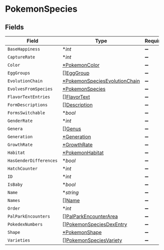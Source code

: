 # PokemonSpecies


## Fields

| Field                                                                                | Type                                                                                 | Required                                                                             | Description                                                                          |
| ------------------------------------------------------------------------------------ | ------------------------------------------------------------------------------------ | ------------------------------------------------------------------------------------ | ------------------------------------------------------------------------------------ |
| `BaseHappiness`                                                                      | **int*                                                                               | :heavy_minus_sign:                                                                   | N/A                                                                                  |
| `CaptureRate`                                                                        | **int*                                                                               | :heavy_minus_sign:                                                                   | N/A                                                                                  |
| `Color`                                                                              | [*PokemonColor](../../models/shared/pokemoncolor.md)                                 | :heavy_minus_sign:                                                                   | N/A                                                                                  |
| `EggGroups`                                                                          | [][EggGroup](../../models/shared/egggroup.md)                                        | :heavy_minus_sign:                                                                   | N/A                                                                                  |
| `EvolutionChain`                                                                     | [*PokemonSpeciesEvolutionChain](../../models/shared/pokemonspeciesevolutionchain.md) | :heavy_minus_sign:                                                                   | N/A                                                                                  |
| `EvolvesFromSpecies`                                                                 | [*PokemonSpecies](../../models/shared/pokemonspecies.md)                             | :heavy_minus_sign:                                                                   | N/A                                                                                  |
| `FlavorTextEntries`                                                                  | [][FlavorText](../../models/shared/flavortext.md)                                    | :heavy_minus_sign:                                                                   | N/A                                                                                  |
| `FormDescriptions`                                                                   | [][Description](../../models/shared/description.md)                                  | :heavy_minus_sign:                                                                   | N/A                                                                                  |
| `FormsSwitchable`                                                                    | **bool*                                                                              | :heavy_minus_sign:                                                                   | N/A                                                                                  |
| `GenderRate`                                                                         | **int*                                                                               | :heavy_minus_sign:                                                                   | N/A                                                                                  |
| `Genera`                                                                             | [][Genus](../../models/shared/genus.md)                                              | :heavy_minus_sign:                                                                   | N/A                                                                                  |
| `Generation`                                                                         | [*Generation](../../models/shared/generation.md)                                     | :heavy_minus_sign:                                                                   | N/A                                                                                  |
| `GrowthRate`                                                                         | [*GrowthRate](../../models/shared/growthrate.md)                                     | :heavy_minus_sign:                                                                   | N/A                                                                                  |
| `Habitat`                                                                            | [*PokemonHabitat](../../models/shared/pokemonhabitat.md)                             | :heavy_minus_sign:                                                                   | N/A                                                                                  |
| `HasGenderDifferences`                                                               | **bool*                                                                              | :heavy_minus_sign:                                                                   | N/A                                                                                  |
| `HatchCounter`                                                                       | **int*                                                                               | :heavy_minus_sign:                                                                   | N/A                                                                                  |
| `ID`                                                                                 | **int*                                                                               | :heavy_minus_sign:                                                                   | N/A                                                                                  |
| `IsBaby`                                                                             | **bool*                                                                              | :heavy_minus_sign:                                                                   | N/A                                                                                  |
| `Name`                                                                               | **string*                                                                            | :heavy_minus_sign:                                                                   | N/A                                                                                  |
| `Names`                                                                              | [][Name](../../models/shared/name.md)                                                | :heavy_minus_sign:                                                                   | N/A                                                                                  |
| `Order`                                                                              | **int*                                                                               | :heavy_minus_sign:                                                                   | N/A                                                                                  |
| `PalParkEncounters`                                                                  | [][PalParkEncounterArea](../../models/shared/palparkencounterarea.md)                | :heavy_minus_sign:                                                                   | N/A                                                                                  |
| `PokedexNumbers`                                                                     | [][PokemonSpeciesDexEntry](../../models/shared/pokemonspeciesdexentry.md)            | :heavy_minus_sign:                                                                   | N/A                                                                                  |
| `Shape`                                                                              | [*PokemonShape](../../models/shared/pokemonshape.md)                                 | :heavy_minus_sign:                                                                   | N/A                                                                                  |
| `Varieties`                                                                          | [][PokemonSpeciesVariety](../../models/shared/pokemonspeciesvariety.md)              | :heavy_minus_sign:                                                                   | N/A                                                                                  |